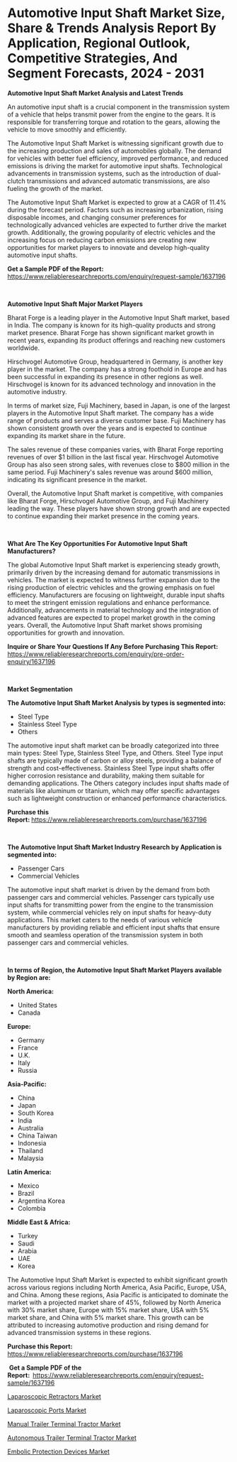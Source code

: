 <p><h1>Automotive Input Shaft Market Size, Share & Trends Analysis Report By Application, Regional Outlook, Competitive Strategies, And Segment Forecasts, 2024 - 2031</h1></p><p><strong>Automotive Input Shaft Market Analysis and Latest Trends</strong></p>
<p><p>An automotive input shaft is a crucial component in the transmission system of a vehicle that helps transmit power from the engine to the gears. It is responsible for transferring torque and rotation to the gears, allowing the vehicle to move smoothly and efficiently.</p><p>The Automotive Input Shaft Market is witnessing significant growth due to the increasing production and sales of automobiles globally. The demand for vehicles with better fuel efficiency, improved performance, and reduced emissions is driving the market for automotive input shafts. Technological advancements in transmission systems, such as the introduction of dual-clutch transmissions and advanced automatic transmissions, are also fueling the growth of the market.</p><p>The Automotive Input Shaft Market is expected to grow at a CAGR of 11.4% during the forecast period. Factors such as increasing urbanization, rising disposable incomes, and changing consumer preferences for technologically advanced vehicles are expected to further drive the market growth. Additionally, the growing popularity of electric vehicles and the increasing focus on reducing carbon emissions are creating new opportunities for market players to innovate and develop high-quality automotive input shafts.</p></p>
<p><strong>Get a Sample PDF of the Report:&nbsp;</strong> <a href="https://www.reliableresearchreports.com/enquiry/request-sample/1637196">https://www.reliableresearchreports.com/enquiry/request-sample/1637196</a></p>
<p>&nbsp;</p>
<p><strong>Automotive Input Shaft Major Market Players</strong></p>
<p><p>Bharat Forge is a leading player in the Automotive Input Shaft market, based in India. The company is known for its high-quality products and strong market presence. Bharat Forge has shown significant market growth in recent years, expanding its product offerings and reaching new customers worldwide.</p><p>Hirschvogel Automotive Group, headquartered in Germany, is another key player in the market. The company has a strong foothold in Europe and has been successful in expanding its presence in other regions as well. Hirschvogel is known for its advanced technology and innovation in the automotive industry.</p><p>In terms of market size, Fuji Machinery, based in Japan, is one of the largest players in the Automotive Input Shaft market. The company has a wide range of products and serves a diverse customer base. Fuji Machinery has shown consistent growth over the years and is expected to continue expanding its market share in the future.</p><p>The sales revenue of these companies varies, with Bharat Forge reporting revenues of over $1 billion in the last fiscal year. Hirschvogel Automotive Group has also seen strong sales, with revenues close to $800 million in the same period. Fuji Machinery's sales revenue was around $600 million, indicating its significant presence in the market.</p><p>Overall, the Automotive Input Shaft market is competitive, with companies like Bharat Forge, Hirschvogel Automotive Group, and Fuji Machinery leading the way. These players have shown strong growth and are expected to continue expanding their market presence in the coming years.</p></p>
<p>&nbsp;</p>
<p><strong>What Are The Key Opportunities For Automotive Input Shaft Manufacturers?</strong></p>
<p><p>The global Automotive Input Shaft market is experiencing steady growth, primarily driven by the increasing demand for automatic transmissions in vehicles. The market is expected to witness further expansion due to the rising production of electric vehicles and the growing emphasis on fuel efficiency. Manufacturers are focusing on lightweight, durable input shafts to meet the stringent emission regulations and enhance performance. Additionally, advancements in material technology and the integration of advanced features are expected to propel market growth in the coming years. Overall, the Automotive Input Shaft market shows promising opportunities for growth and innovation.</p></p>
<p><strong>Inquire or Share Your Questions If Any Before Purchasing This Report:</strong> <a href="https://www.reliableresearchreports.com/enquiry/pre-order-enquiry/1637196">https://www.reliableresearchreports.com/enquiry/pre-order-enquiry/1637196</a></p>
<p>&nbsp;</p>
<p><strong>Market Segmentation</strong></p>
<p><strong>The Automotive Input Shaft Market Analysis by types is segmented into:</strong></p>
<p><ul><li>Steel Type</li><li>Stainless Steel Type</li><li>Others</li></ul></p>
<p><p>The automotive input shaft market can be broadly categorized into three main types: Steel Type, Stainless Steel Type, and Others. Steel Type input shafts are typically made of carbon or alloy steels, providing a balance of strength and cost-effectiveness. Stainless Steel Type input shafts offer higher corrosion resistance and durability, making them suitable for demanding applications. The Others category includes input shafts made of materials like aluminum or titanium, which may offer specific advantages such as lightweight construction or enhanced performance characteristics.</p></p>
<p><strong>Purchase this Report:&nbsp;</strong><a href="https://www.reliableresearchreports.com/purchase/1637196">https://www.reliableresearchreports.com/purchase/1637196</a></p>
<p>&nbsp;</p>
<p><strong>The Automotive Input Shaft Market Industry Research by Application is segmented into:</strong></p>
<p><ul><li>Passenger Cars</li><li>Commercial Vehicles</li></ul></p>
<p><p>The automotive input shaft market is driven by the demand from both passenger cars and commercial vehicles. Passenger cars typically use input shafts for transmitting power from the engine to the transmission system, while commercial vehicles rely on input shafts for heavy-duty applications. This market caters to the needs of various vehicle manufacturers by providing reliable and efficient input shafts that ensure smooth and seamless operation of the transmission system in both passenger cars and commercial vehicles.</p></p>
<p>&nbsp;</p>
<p><strong>In terms of Region, the Automotive Input Shaft Market Players available by Region are:</strong></p>
<p>
    <p> <strong> North America: </strong>
        <ul>
            <li>United States</li>
            <li>Canada</li>
        </ul>
        </p> 
    <p> <strong> Europe: </strong>
        <ul>
            <li>Germany</li>
            <li>France</li>
            <li>U.K.</li>
            <li>Italy</li>
            <li>Russia</li>
        </ul>
        </p> 
    <p> <strong> Asia-Pacific: </strong>
        <ul>
            <li>China</li>
            <li>Japan</li>
            <li>South Korea</li>
            <li>India</li>
            <li>Australia</li>
            <li>China Taiwan</li>
            <li>Indonesia</li>
            <li>Thailand</li>
            <li>Malaysia</li>
        </ul>
        </p> 
    <p> <strong> Latin America: </strong>
        <ul>
            <li>Mexico</li>
            <li>Brazil</li>
            <li>Argentina Korea</li>
            <li>Colombia</li>
        </ul>
        </p> 
    <p> <strong> Middle East & Africa: </strong>
        <ul>
            <li>Turkey</li>
            <li>Saudi</li>
            <li>Arabia</li>
            <li>UAE</li>
            <li>Korea</li>
        </ul>
    </p>
    </p>
<p><p>The Automotive Input Shaft Market is expected to exhibit significant growth across various regions including North America, Asia Pacific, Europe, USA, and China. Among these regions, Asia Pacific is anticipated to dominate the market with a projected market share of 45%, followed by North America with 30% market share, Europe with 15% market share, USA with 5% market share, and China with 5% market share. This growth can be attributed to increasing automotive production and rising demand for advanced transmission systems in these regions.</p></p>
<p><strong>Purchase this Report: </strong><a href="https://www.reliableresearchreports.com/purchase/1637196">https://www.reliableresearchreports.com/purchase/1637196</a></p>
<p>&nbsp;<strong>Get a Sample PDF of the Report:&nbsp;&nbsp;</strong><a href="https://www.reliableresearchreports.com/enquiry/request-sample/1637196">https://www.reliableresearchreports.com/enquiry/request-sample/1637196</a></p>
<p><strong></strong></p>
<p><p><a href="https://medium.com/p/eeff934b662c/edit">Laparoscopic Retractors Market</a></p><p><a href="https://medium.com/p/5e34f32f1273/edit">Laparoscopic Ports Market</a></p><p><a href="https://github.com/aliciawhite5576/Market-Research-Report-List-3/blob/main/manual-trailer-terminal-tractor-market.md">Manual Trailer Terminal Tractor Market</a></p><p><a href="https://github.com/laholand/Market-Research-Report-List-1/blob/main/autonomous-trailer-terminal-tractor-market.md">Autonomous Trailer Terminal Tractor Market</a></p><p><a href="https://medium.com/p/78733adc1acf/edit">Embolic Protection Devices Market</a></p></p>